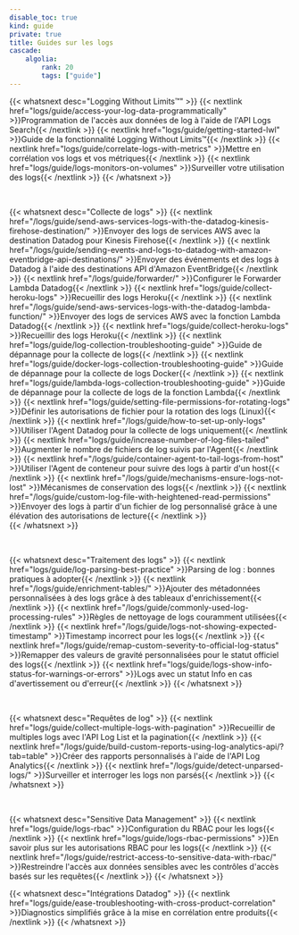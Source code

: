 ```yaml
---
disable_toc: true
kind: guide
private: true
title: Guides sur les logs
cascade:
    algolia:
        rank: 20
        tags: ["guide"]
---
```


{{< whatsnext desc="Logging Without Limits™" >}}
 {{< nextlink href="logs/guide/access-your-log-data-programmatically" >}}Programmation de l'accès aux données de log à l'aide de l'API Logs Search{{< /nextlink >}}
    {{< nextlink href="logs/guide/getting-started-lwl" >}}Guide de la fonctionnalité Logging Without Limits™{{< /nextlink >}}
    {{< nextlink href="logs/guide/correlate-logs-with-metrics" >}}Mettre en corrélation vos logs et vos métriques{{< /nextlink >}}
    {{< nextlink href="logs/guide/logs-monitors-on-volumes" >}}Surveiller votre utilisation des logs{{< /nextlink >}}
{{< /whatsnext >}}

<br>

{{< whatsnext desc="Collecte de logs" >}}
    {{< nextlink href="/logs/guide/send-aws-services-logs-with-the-datadog-kinesis-firehose-destination/" >}}Envoyer des logs de services AWS avec la destination Datadog pour Kinesis Firehose{{< /nextlink >}}
    {{< nextlink href="/logs/guide/sending-events-and-logs-to-datadog-with-amazon-eventbridge-api-destinations/" >}}Envoyer des événements et des logs à Datadog à l'aide des destinations API d'Amazon EventBridge{{< /nextlink >}}
    {{< nextlink href="/logs/guide/forwarder/" >}}Configurer le Forwarder Lambda Datadog{{< /nextlink >}}
    {{< nextlink href="logs/guide/collect-heroku-logs" >}}Recueillir des logs Heroku{{< /nextlink >}}
    {{< nextlink href="/logs/guide/send-aws-services-logs-with-the-datadog-lambda-function/" >}}Envoyer des logs de services AWS avec la fonction Lambda Datadog{{< /nextlink >}}
    {{< nextlink href="logs/guide/collect-heroku-logs" >}}Recueillir des logs Heroku{{< /nextlink >}}
    {{< nextlink href="logs/guide/log-collection-troubleshooting-guide" >}}Guide de dépannage pour la collecte de logs{{< /nextlink >}}
    {{< nextlink href="logs/guide/docker-logs-collection-troubleshooting-guide" >}}Guide de dépannage pour la collecte de logs Docker{{< /nextlink >}}
    {{< nextlink href="logs/guide/lambda-logs-collection-troubleshooting-guide" >}}Guide de dépannage pour la collecte de logs de la fonction Lambda{{< /nextlink >}}
    {{< nextlink href="logs/guide/setting-file-permissions-for-rotating-logs" >}}Définir les autorisations de fichier pour la rotation des logs (Linux){{< /nextlink >}}
    {{< nextlink href="/logs/guide/how-to-set-up-only-logs" >}}Utiliser l'Agent Datadog pour la collecte de logs uniquement{{< /nextlink >}}
    {{< nextlink href="logs/guide/increase-number-of-log-files-tailed" >}}Augmenter le nombre de fichiers de log suivis par l'Agent{{< /nextlink >}}
    {{< nextlink href="/logs/guide/container-agent-to-tail-logs-from-host" >}}Utiliser l'Agent de conteneur pour suivre des logs à partir d'un host{{< /nextlink >}}
    {{< nextlink href="/logs/guide/mechanisms-ensure-logs-not-lost" >}}Mécanismes de conservation des logs{{< /nextlink >}}
    {{< nextlink href="/logs/guide/custom-log-file-with-heightened-read-permissions" >}}Envoyer des logs à partir d'un fichier de log personnalisé grâce à une élévation des autorisations de lecture{{< /nextlink >}}   
{{< /whatsnext >}}

<br>

{{< whatsnext desc="Traitement des logs" >}}
    {{< nextlink href="logs/guide/log-parsing-best-practice" >}}Parsing de log : bonnes pratiques à adopter{{< /nextlink >}}
    {{< nextlink href="/logs/guide/enrichment-tables/" >}}Ajouter des métadonnées personnalisées à des logs grâce à des tableaux d'enrichissement{{< /nextlink >}}
    {{< nextlink href="/logs/guide/commonly-used-log-processing-rules" >}}Règles de nettoyage de logs couramment utilisées{{< /nextlink >}}
    {{< nextlink href="/logs/guide/logs-not-showing-expected-timestamp" >}}Timestamp incorrect pour les logs{{< /nextlink >}}
    {{< nextlink href="/logs/guide/remap-custom-severity-to-official-log-status" >}}Remapper des valeurs de gravité personnalisées pour le statut officiel des logs{{< /nextlink >}}
    {{< nextlink href="logs/guide/logs-show-info-status-for-warnings-or-errors" >}}Logs avec un statut Info en cas d'avertissement ou d'erreur{{< /nextlink >}} 
{{< /whatsnext >}}

<br>

{{< whatsnext desc="Requêtes de log" >}}
    {{< nextlink href="logs/guide/collect-multiple-logs-with-pagination" >}}Recueillir de multiples logs avec l'API Log List et la pagination{{< /nextlink >}}
    {{< nextlink href="/logs/guide/build-custom-reports-using-log-analytics-api/?tab=table" >}}Créer des rapports personnalisés à l'aide de l'API Log Analytics{{< /nextlink >}}
    {{< nextlink href="/logs/guide/detect-unparsed-logs/" >}}Surveiller et interroger les logs non parsés{{< /nextlink >}}
{{< /whatsnext >}}

<br>

{{< whatsnext desc="Sensitive Data Management" >}}
    {{< nextlink href="logs/guide/logs-rbac" >}}Configuration du RBAC pour les logs{{< /nextlink >}}
   {{< nextlink href="logs/guide/logs-rbac-permissions" >}}En savoir plus sur les autorisations RBAC pour les logs{{< /nextlink >}}
    {{< nextlink href="/logs/guide/restrict-access-to-sensitive-data-with-rbac/" >}}Restreindre l'accès aux données sensibles avec les contrôles d'accès basés sur les requêtes{{< /nextlink >}}
{{< /whatsnext >}}

{{< whatsnext desc="Intégrations Datadog" >}}
    {{< nextlink href="logs/guide/ease-troubleshooting-with-cross-product-correlation" >}}Diagnostics simplifiés grâce à la mise en corrélation entre produits{{< /nextlink >}}
{{< /whatsnext >}}